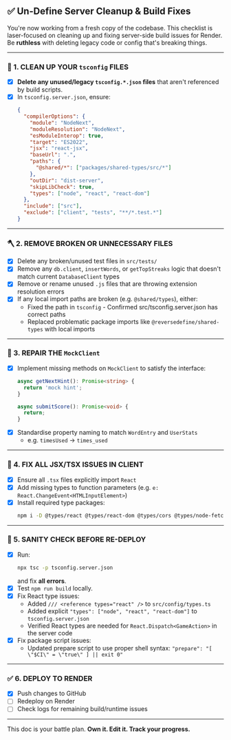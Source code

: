  ## ✅ Un-Define Server Cleanup & Build Fixes

You're now working from a fresh copy of the codebase. This checklist is laser-focused on cleaning up and fixing server-side build issues for Render. Be **ruthless** with deleting legacy code or config that's breaking things. 

---

### 🧼 1. CLEAN UP YOUR `tsconfig` FILES

- [x] **Delete any unused/legacy `tsconfig.*.json` files** that aren't referenced by build scripts.
- [x] In `tsconfig.server.json`, ensure:
  ```json
  {
    "compilerOptions": {
      "module": "NodeNext",
      "moduleResolution": "NodeNext",
      "esModuleInterop": true,
      "target": "ES2022",
      "jsx": "react-jsx",
      "baseUrl": ".",
      "paths": {
        "@shared/*": ["packages/shared-types/src/*"]
      },
      "outDir": "dist-server",
      "skipLibCheck": true,
      "types": ["node", "react", "react-dom"]
    },
    "include": ["src"],
    "exclude": ["client", "tests", "**/*.test.*"]
  }
  ```

---

### 🪓 2. REMOVE BROKEN OR UNNECESSARY FILES

- [x] Delete any broken/unused test files in `src/tests/`
- [x] Remove any `db.client`, `insertWords`, or `getTopStreaks` logic that doesn't match current `DatabaseClient` types
- [x] Remove or rename unused `.js` files that are throwing extension resolution errors
- [x] If any local import paths are broken (e.g. `@shared/types`), either:
  - Fixed the path in `tsconfig` - Confirmed src/tsconfig.server.json has correct paths
  - Replaced problematic package imports like `@reversedefine/shared-types` with local imports

---

### 🧠 3. REPAIR THE `MockClient`

- [x] Implement missing methods on `MockClient` to satisfy the interface:
  ```ts
  async getNextHint(): Promise<string> {
    return 'mock hint';
  }

  async submitScore(): Promise<void> {
    return;
  }
  ```
- [x] Standardise property naming to match `WordEntry` and `UserStats`
  - e.g. `timesUsed` → `times_used`

---

### 🔁 4. FIX ALL JSX/TSX ISSUES IN CLIENT

- [x] Ensure all `.tsx` files explicitly import `React`
- [x] Add missing types to function parameters (e.g. `e: React.ChangeEvent<HTMLInputElement>`) 
- [x] Install required type packages:
  ```bash
  npm i -D @types/react @types/react-dom @types/cors @types/node-fetch
  ```

---

### 🚦 5. SANITY CHECK BEFORE RE-DEPLOY

- [x] Run:
  ```bash
  npx tsc -p tsconfig.server.json
  ```
  and fix **all errors**.
- [x] Test `npm run build` locally.
- [x] Fix React type issues:
  - Added `/// <reference types="react" />` to `src/config/types.ts`
  - Added explicit `"types": ["node", "react", "react-dom"]` to `tsconfig.server.json`
  - Verified React types are needed for `React.Dispatch<GameAction>` in the server code
- [x] Fix package script issues:
  - Updated prepare script to use proper shell syntax: `"prepare": "[ \"$CI\" = \"true\" ] || exit 0"`

---

### ✅ 6. DEPLOY TO RENDER

- [x] Push changes to GitHub
- [ ] Redeploy on Render
- [ ] Check logs for remaining build/runtime issues

---

This doc is your battle plan. **Own it. Edit it. Track your progress.**


